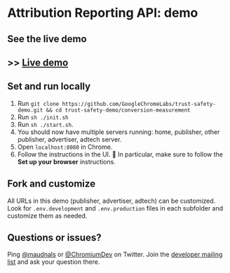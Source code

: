 # Attribution Reporting API: demo

## See the live demo

## >> [Live demo](https://goo.gle/sppi-devrel-eventlevel)

## Set and run locally

1. Run `git clone https://github.com/GoogleChromeLabs/trust-safety-demo.git && cd trust-safety-demo/conversion-measurement`
2. Run `sh ./init.sh`
3. Run `sh ./start.sh`.
4. You should now have multiple servers running: home, publisher, other publisher, advertiser, adtech server.
5. Open `localhost:8080` in Chrome.
6. Follow the instructions in the UI. 🚨 In particular, make sure to follow the **Set up your browser** instructions.

## Fork and customize

All URLs in this demo (publisher, advertiser, adtech) can be customized.
Look for `.env.development` and `.env.production` files in each subfolder and customize them as needed.

## Questions or issues?

Ping [@maudnals](https://twitter.com/maudnals) or [@ChromiumDev](https://twitter.com/ChromiumDev) on Twitter.
Join the [developer mailing list](https://groups.google.com/u/1/a/chromium.org/g/attribution-reporting-api-dev) and ask your question there.
